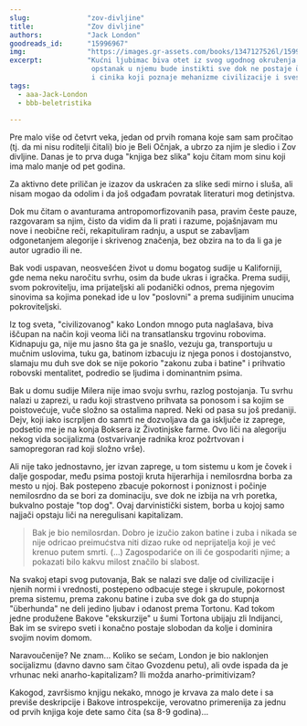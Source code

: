 ```yaml
---
slug:              "zov-divljine"
title:             "Zov divljine"
authors:           "Jack London"
goodreads_id:      "15996967"
img:               "https://images.gr-assets.com/books/1347127526l/15996967.jpg"
excerpt:           "Kućni ljubimac biva otet iz svog ugodnog okruženja i bačen u nemilosrdan svet gde se kroz borbu za 
                    opstanak u njemu bude instikti sve dok ne postaje überhund, savršeni spoj divlje mašine za ubijanje
                    i cinika koji poznaje mehanizme civilizacije i svesno ih odbacuje."
tags:
  - aaa-Jack-London
  - bbb-beletristika
  
---
```


Pre malo više od četvrt veka, jedan od prvih romana koje sam sam pročitao (tj. da mi nisu roditelji čitali) bio je Beli 
Očnjak, a ubrzo za njim je sledio i Zov divljine. Danas je to prva duga "knjiga bez slika" koju čitam mom sinu koji ima 
malo manje od pet godina.

Za aktivno dete priličan je izazov da uskraćen za slike sedi mirno i sluša, ali nisam mogao da odolim i da još odgađam 
povratak literaturi mog detinjstva.

Dok mu čitam o avanturama antropomorfizovanih pasa, pravim česte pauze, razgovaram sa njim, čisto da vidim da li prati 
i razume, pojašnjavam mu nove i neobične reči, rekapituliram radnju, a usput se zabavljam odgonetanjem alegorije i 
skrivenog značenja, bez obzira na to da li ga je autor ugradio ili ne.

Bak vodi uspavan, neosvešćen život u domu bogatog sudije u Kaliforniji, gde nema neku naročitu svrhu, osim da bude ukras 
i igračka. Prema sudiji, svom pokrovitelju, ima prijateljski ali podanički odnos, prema njegovim sinovima sa kojima 
ponekad ide u lov "poslovni" a prema sudijinim unucima pokroviteljski.

Iz tog sveta, "civilizovanog" kako London mnogo puta naglašava, biva iščupan na način koji veoma liči na transatlansku 
trgovinu robovima. Kidnapuju ga, nije mu jasno šta ga je snašlo, vezuju ga, transportuju u mučnim uslovima, tuku ga, 
batinom izbacuju iz njega ponos i dostojanstvo, slamaju mu duh sve dok se nije pokorio "zakonu zuba i batine" i prihvatio 
robovski mentalitet, podredio se ljudima i dominantnim psima.

Bak u domu sudije Milera nije imao svoju svrhu, razlog postojanja. Tu svrhu nalazi u zaprezi, u radu koji strastveno 
prihvata sa ponosom i sa kojim se poistovećuje, vuče složno sa ostalima napred. Neki od pasa su još predaniji. Dejv, 
koji iako iscrpljen do samrti ne dozvoljava da ga isključe iz zaprege, podsetio me je na konja Boksera iz Životinjske 
farme. Ovo liči na alegoriju nekog vida socijalizma (ostvarivanje radnika kroz požrtvovan i samopregoran rad koji složno vrše).

Ali nije tako jednostavno, jer izvan zaprege, u tom sistemu u kom je čovek i dalje gospodar, među psima postoji kruta 
hijerarhija i nemilosrdna borba za mesto u njoj. Bak postepeno zbacuje pokornost i poniznost i počinje nemilosrdno da 
se bori za dominaciju, sve dok ne izbija na vrh poretka, bukvalno postaje "top dog". Ovaj darvinistički sistem, borba u 
kojoj samo najjači opstaju liči na neregulisani kapitalizam.

<blockquote>Bak je bio nemilosrdan. Dobro je izučio zakon batine i zuba i nikada se nije odricao preimućstva niti dizao 
ruke od neprijatelja koji je već krenuo putem smrti. (...) Zagospodariće on ili će gospodariti njime; a pokazati bilo 
kakvu milost značilo bi slabost.</blockquote>

Na svakoj etapi svog putovanja, Bak se nalazi sve dalje od civilizacije i njenih normi i vrednosti, postepeno odbacuje 
stege i skrupule, pokornost prema sistemu, prema zakonu batine i zuba sve dok ga do stupnja "überhunda" ne deli jedino 
ljubav i odanost prema Tortonu. Kad tokom jedne produžene Bakove "ekskurzije" u šumi Tortona ubijaju zli Indijanci, Bak 
im se svirepo sveti i konačno postaje slobodan da kolje i dominira svojim novim domom.

Naravoučenije? Ne znam... Koliko se sećam, London je bio naklonjen socijalizmu (davno davno sam čitao Gvozdenu petu), 
ali ovde ispada da je vrhunac neki anarho-kapitalizam? Ili možda anarho-primitivizam?

Kakogod, završismo knjigu nekako, mnogo je krvava za malo dete i sa previše deskripcije i Bakove introspekcije, 
verovatno primerenija za jednu od prvih knjiga koje dete samo čita (sa 8-9 godina)...